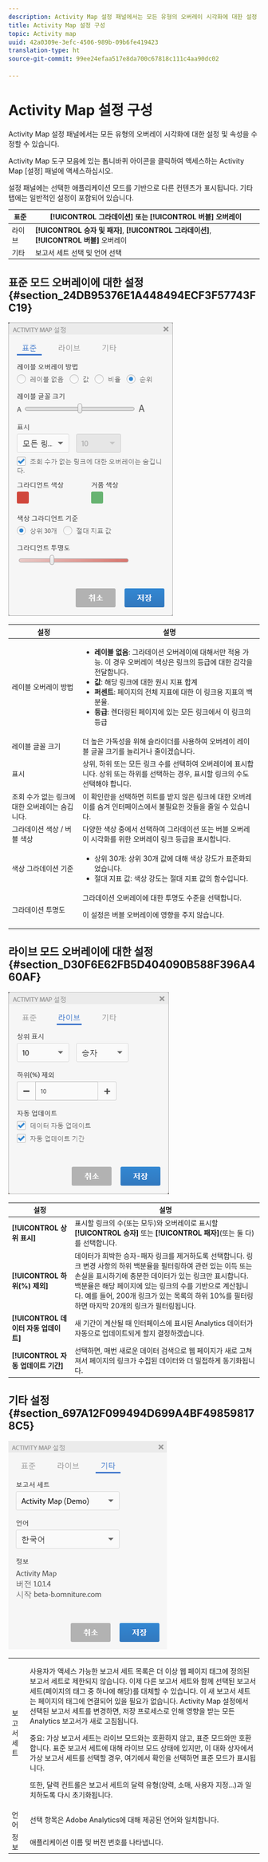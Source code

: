 ```yaml
---
description: Activity Map 설정 패널에서는 모든 유형의 오버레이 시각화에 대한 설정 및 속성을 수정할 수 있습니다.
title: Activity Map 설정 구성
topic: Activity map
uuid: 42a0309e-3efc-4506-989b-09b6fe419423
translation-type: ht
source-git-commit: 99ee24efaa517e8da700c67818c111c4aa90dc02

---
```



# Activity Map 설정 구성

Activity Map 설정 패널에서는 모든 유형의 오버레이 시각화에 대한 설정 및 속성을 수정할 수 있습니다.

Activity Map 도구 모음에 있는 톱니바퀴 아이콘을 클릭하여 액세스하는 Activity Map [설정] 패널에 액세스하십시오.

설정 패널에는 선택한 애플리케이션 모드를 기반으로 다른 컨텐츠가 표시됩니다. 기타 탭에는 일반적인 설정이 포함되어 있습니다.

| 표준 | **[!UICONTROL 그라데이션]** 또는 **[!UICONTROL 버블]** 오버레이 |
|---|---|
| 라이브 | **[!UICONTROL 승자 및 패자]**, **[!UICONTROL 그라데이션]**, **[!UICONTROL 버블]** 오버레이 |
| 기타 | 보고서 세트 선택 및 언어 선택 |

## 표준 모드 오버레이에 대한 설정 {#section_24DB95376E1A448494ECF3F57743FC19}

![](assets/settings_standard.png)

<table id="table_0244107DE6D142F2A1DA4882E0ED9826"> 
 <thead> 
  <tr> 
   <th colname="col2" class="entry"> 설정 </th> 
   <th colname="col3" class="entry"> 설명 </th> 
  </tr> 
 </thead>
 <tbody> 
  <tr> 
   <td colname="col2"> <span class="uicontrol"> 레이블 오버레이 방법</span> </td> 
   <td colname="col3"> 
    <ul id="ul_13AD02789F2D4904A35215A8FA230F3E"> 
     <li id="li_8DB71636D2074C69B0D94D3FB0CAFE28"> <b>레이블 없음</b>: 그라데이션 오버레이에 대해서만 적용 가능. 이 경우 오버레이 색상은 링크의 등급에 대한 감각을 전달합니다. </li> 
     <li id="li_39C98D7EA9514C1D8731B9D21C0E73A6"> <b>값</b>: 해당 링크에 대한 원시 지표 합계 </li> 
     <li id="li_A5F583E45BCD4F2399398F9DCC7FE382"> <b>퍼센트</b>: 페이지의 전체 지표에 대한 이 링크용 지표의 백분율. </li> 
     <li id="li_E4BF7D3B863E4B6C8E737CF29ADA9D67"> <b>등급</b>: 렌더링된 페이지에 있는 모든 링크에서 이 링크의 등급 </li> 
    </ul> </td> 
  </tr> 
  <tr> 
   <td colname="col2"> <span class="uicontrol"> 레이블 글꼴 크기</span> </td> 
   <td colname="col3"> 더 높은 가독성을 위해 슬라이더를 사용하여 오버레이 레이블 글꼴 크기를 늘리거나 줄이겠습니다. </td> 
  </tr> 
  <tr> 
   <td colname="col2"> <span class="uicontrol"> 표시</span> </td> 
   <td colname="col3"><span class="uicontrol">상위</span>, <span class="uicontrol">하위</span> 또는 <span class="uicontrol">모든 링크 수</span>를 선택하여 오버레이에 표시합니다. 상위 또는 하위를 선택하는 경우, 표시할 링크의 수도 선택해야 합니다. </td> 
  </tr> 
  <tr> 
   <td colname="col2"> <span class="uicontrol"> 조회 수가 없는 링크에 대한 오버레이는 숨깁니다.</span> </td> 
   <td colname="col3"> 이 확인란을 선택하면 히트를 받지 않은 링크에 대한 오버레이를 숨겨 인터페이스에서 불필요한 것들을 줄일 수 있습니다. </td> 
  </tr> 
  <tr> 
   <td colname="col2"> <span class="uicontrol"> 그라데이션 색상 / 버블 색상</span> </td> 
   <td colname="col3">다양한 색상 중에서 선택하여 <span class="uicontrol">그라데이션</span> 또는 <span class="uicontrol">버블</span> 오버레이 시각화를 위한 오버레이 링크 등급을 표시합니다. </td> 
  </tr> 
  <tr> 
   <td colname="col2"> <span class="uicontrol"> 색상 그라데이션 기준</span> </td> 
   <td colname="col3"> 
    <ul id="ul_1B5C2A44A9EB465D8B8E9AD91AF79D69"> 
     <li id="li_C983CB68B90B492BB0774254292B5961"> <span class="uicontrol"> 상위 30개</span>: 상위 30개 값에 대해 색상 강도가 표준화되었습니다. </li> 
     <li id="li_1E83431C8C734AB0BC82B5A66AED1189"> <span class="uicontrol"> 절대 지표 값</span>: 색상 강도는 절대 지표 값의 함수입니다. </li> 
    </ul> </td> 
  </tr> 
  <tr> 
   <td colname="col2"> <span class="uicontrol"> 그라데이션 투명도</span> </td> 
   <td colname="col3">그라데이션 오버레이에 대한 투명도 수준을 선택합니다. <p>이 설정은 버블 오버레이에 영향을 주지 않습니다. </p> </td> 
  </tr> 
 </tbody> 
</table>

## 라이브 모드 오버레이에 대한 설정 {#section_D30F6E62FB5D404090B588F396A460AF}

![](assets/settings_live.png)

| 설정 | 설명 |
|---|---|
| **[!UICONTROL 상위 표시]** | 표시할 링크의 수(또는 모두)와 오버레이로 표시할 **[!UICONTROL 승자]** 또는 **[!UICONTROL 패자]**(또는 둘 다)를 선택합니다. |
| **[!UICONTROL 하위(%) 제외]** | 데이터가 희박한 승자-패자 링크를 제거하도록 선택합니다. 링크 변경 사항의 하위 백분율을 필터링하여 관련 있는 이득 또는 손실을 표시하기에 충분한 데이터가 있는 링크만 표시합니다. 백분율은 해당 페이지에 있는 링크의 수를 기반으로 계산됩니다. 예를 들어, 200개 링크가 있는 목록의 하위 10%를 필터링하면 마지막 20개의 링크가 필터링됩니다. |
| **[!UICONTROL 데이터 자동 업데이트]** | 새 기간이 계산될 때 인터페이스에 표시된 Analytics 데이터가 자동으로 업데이트되게 할지 결정하겠습니다. |
| **[!UICONTROL 자동 업데이트 기간]** | 선택하면, 매번 새로운 데이터 검색으로 웹 페이지가 새로 고쳐져서 페이지의 링크가 수집된 데이터와 더 밀접하게 동기화됩니다. |

## 기타 설정 {#section_697A12F099494D699A4BF498598178C5}

![](assets/settings_other.png)

<table id="table_0F560236F8844FA0928CBB9C50D5ABEF"> 
 <tbody> 
  <tr> 
   <td colname="col1"> 보고서 세트 </td> 
   <td colname="col2"> <p>사용자가 액세스 가능한 보고서 세트 목록은 더 이상 웹 페이지 태그에 정의된 보고서 세트로 제한되지 않습니다. 이제 다른 보고서 세트와 함께 선택된 보고서 세트(페이지의 태그 중 하나에 해당)를 대체할 수 있습니다. 이 새 보고서 세트는 페이지의 태그에 연결되어 있을 필요가 없습니다. Activity Map 설정에서 선택된 보고서 세트를 변경하면, <span class="uicontrol">저장</span> 프로세스로 인해 영향을 받는 모든 Analytics 보고서가 새로 고침됩니다. </p> <p> <p>중요: 가상 보고서 세트는 라이브 모드와는 호환하지 않고, 표준 모드와만 호환합니다. 표준 보고서 세트에 대해 라이브 모드 상태에 있지만, 이 대화 상자에서 가상 보고서 세트를 선택할 경우, 여기에서 <span class="uicontrol">확인</span>을 선택하면 표준 모드가 표시됩니다. </p> </p> <p>또한, 달력 컨트롤은 보고서 세트의 달력 유형(양력, 소매, 사용자 지정...)과 일치하도록 다시 초기화됩니다. </p> </td> 
  </tr> 
  <tr> 
   <td colname="col1"> 언어 </td> 
   <td colname="col2"> 선택 항목은 Adobe Analytics에 대해 제공된 언어와 일치합니다. </td> 
  </tr> 
  <tr> 
   <td colname="col1"> 정보 </td> 
   <td colname="col2"> 애플리케이션 이름 및 버전 번호를 나타냅니다. </td> 
  </tr> 
 </tbody> 
</table>

